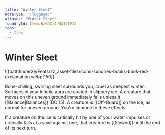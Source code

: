 ```yaml
---
title: "Winter Sleet"
noteType: ":luggage:"
aliases: "Winter Sleet"
foundryId: Item.BzGDZj4eN31OtF12
tags:
  - Item
---
```


# Winter Sleet
![[pathfinder2e/Feats/zz_asset-files/icons-sundries-books-book-red-exclamation.webp|150]]

Bone-chilling, swirling sleet surrounds you, cruel as deepest winter. Surfaces in your kinetic aura are coated in slippery ice. A creature that moves on this uneven ground immediately falls unless it [[Balance|Balances]] (DC 15). A creature is [[Off-Guard]] on the ice, as normal for uneven ground. You're immune to these effects.

If a creature on the ice is critically hit by one of your water impulses or critically fails at a save against one, that creature is [[Slowed]] until the end of its next turn.
